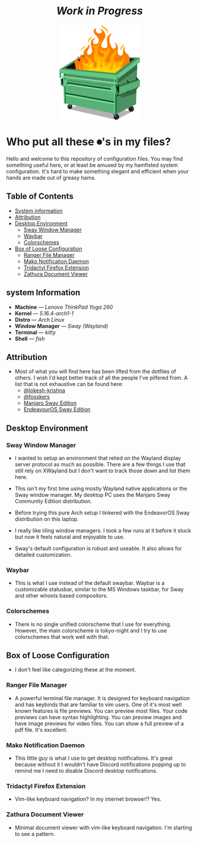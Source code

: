 <div align="center">

# *Work in Progress*

![Image of Current Configuration](https://raw.githubusercontent.com/ohmyhub/.lapdots/main/misc/images/dumptser-fire.png)

</div>

# Who put all these ⏺'s in my files?

Hello and welcome to this repository of configuration files. You may find
something useful here, or at least be amused by my hamfisted system
configuration. It's hard to make something elegant and efficient when your hands
are made out of greasy hams.

## Table of Contents
-   [System information](#system-information)
-   [Attribution](#attribution)
-   [Desktop Environment](#desktop-environment)
    -   [Sway Window Manager](#sway-window-manager)
    -   [Waybar](#waybar)
    -   [Colorschemes](#colorschemes)
-   [Box of Loose Configuration](#box-of-loose-configuration)
    -   [Ranger File Manager](#ranger-file-manager)
    -   [Mako Notification Daemon](#mako-notification-daemon)
    -   [Tridactyl Firefox Extension](#tridactyl-firefox-extension)
    -   [Zathura Document Viewer](#zathura-document-viewer)

## system Information

-   **Machine** — *Lenovo ThinkPad Yoga 260*
-   **Kernel** — *5.16.4-arch1-1*
-   **Distro** — *Arch Linux*
-   **Window Manager** — *Sway (Wayland)*
-   **Terminal** — *kitty*
-   **Shell** — *fish*


## Attribution

-   Most of what you will find here has been lifted from the dotfiles of others.
    I wish I'd kept better track of all the people I've pilfered from. A list
    that is not exhaustive can be found here:
    -   [@lokesh-krishna](https://github.com/lokesh-krishna/dotfiles)
    -   [@fosskers](https://github.com/fosskers/dotfiles)
    -   [Manjaro Sway Edition](https://github.com/Manjaro-Sway/manjaro-sway)
    -   [EndeavourOS Sway Edition](https://github.com/EndeavourOS-Community-Editions/sway)


## Desktop Environment

### Sway Window Manager
-   I wanted to setup an environment that relied on the Wayland display server
    protocol as much as possible. There are a few things I use that still rely
    on XWayland but I don't want to track those down and list them here.
    
-   This isn't my first time using mostly Wayland native applications or the
    Sway window manager. My desktop PC uses the Manjaro Sway Community Edition
    distribution.
    
-   Before trying this pure Arch setup I tinkered with the EndeavorOS Sway
    distribution on this laptop.
    
-   I really like tiling window managers. I took a few runs at it before it
    stuck but now it feels natural and enjoyable to use.
    
-   Sway's default configuration is robust and useable. It also allows for
    detailed customization.

### Waybar
-   This is what I use instead of the default swaybar. Waybar is a customizable
    statusbar, similar to the MS Windows taskbar, for Sway and other wlroots
    based compositors.

### Colorschemes
-   There is no single unified colorscheme that I use for everything. However,
    the main colorscheme is tokyo-night and I try to use colorschemes that work
    well with that.

## Box of Loose Configuration
-   I don't feel like categorizing these at the moment.

### Ranger File Manager
-   A powerful terminal file manager. It is designed for keyboard navigation and
    has keybinds that are familiar to vim users. One of it's most well known
    features is file previews. You can preview most files. Your code previews
    can have syntax highlighting. You can preview images and have image previews
    for video files. You can show a full preview of a pdf file. It's excellent.

### Mako Notification Daemon
-   This little guy is what I use to get desktop notifications. It's great
    because without it I wouldn't have Discord notifications popping up to
    remind me I need to disable Discord desktop notifications.
    
### Tridactyl Firefox Extension
-  Vim-like keyboard navigation? In my internet browser!? Yes.

### Zathura Document Viewer
-  Minimal document viewer with vim-like keyboard navigation. I'm starting to
   see a pattern.
